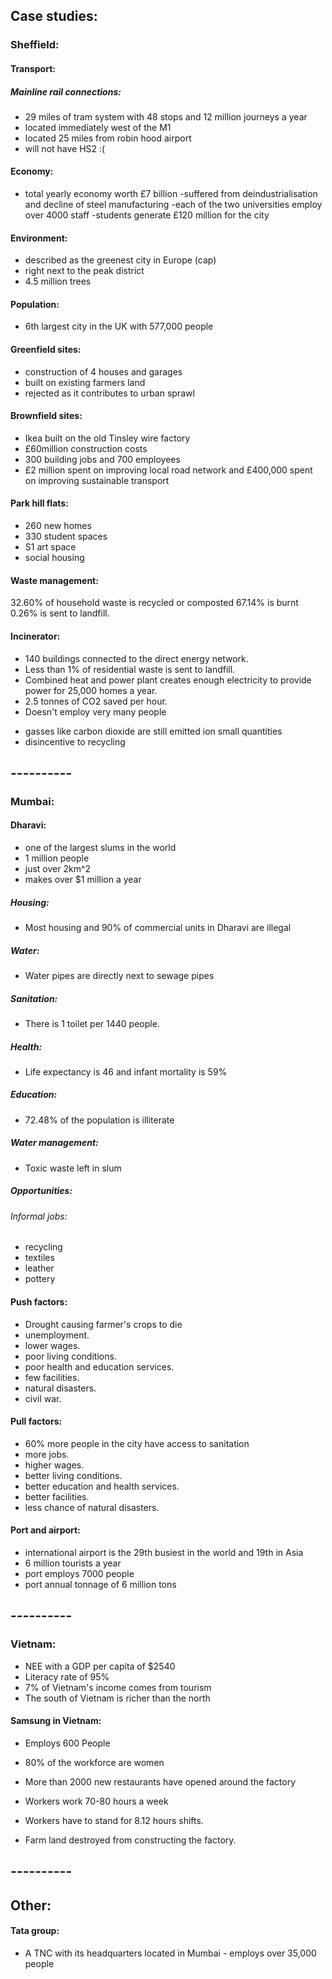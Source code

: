 ## Case studies:  


### Sheffield:
#### Transport:
##### Mainline rail connections:
- 29 miles of tram system with 48 stops and 12 million journeys a year
- located immediately west of the M1
- located 25 miles from robin hood airport
- will not have HS2 :(

#### Economy:
- total yearly economy worth £7 billion
-suffered from deindustrialisation and decline of steel manufacturing
-each of the two universities employ over 4000 staff
-students generate £120 million for the city

#### Environment:
- described as the greenest city in Europe (cap)  
- right next to the peak district  
- 4.5 million trees  

#### Population:
* 6th largest city in the UK with 577,000 people

#### Greenfield sites:
- construction of 4 houses and garages
- built on existing farmers land
- rejected as it contributes to urban sprawl

#### Brownfield sites:
- Ikea built on the old Tinsley wire factory
- £60million construction costs
- 300 building jobs and 700 employees
- £2 million spent on improving local road network and £400,000 spent on improving sustainable transport

#### Park hill flats:
- 260 new homes
- 330 student spaces
- S1 art space
- social housing

#### Waste management:
32.60% of household waste is recycled or composted
67.14% is burnt
0.26% is sent to landfill.

#### Incinerator:
* 140 buildings connected to the direct energy network.
* Less than 1% of residential waste is sent to landfill.
* Combined heat and power plant creates enough electricity to provide power for 25,000 homes a year.
* 2.5 tonnes of CO2 saved per hour.
* Doesn't employ very many people
- gasses like carbon dioxide are still emitted ion small quantities
- disincentive to recycling

## ----------

### Mumbai:
#### Dharavi:
- one of the largest slums in the world
- 1 million people
- just over 2km^2
- makes over $1 million a year

##### Housing:
* Most housing and 90% of commercial units in Dharavi are illegal

##### Water:
* Water pipes are directly next to sewage pipes  

##### Sanitation:
* There is 1 toilet per 1440 people.

##### Health:
* Life expectancy is 46 and infant mortality is 59%

##### Education:
* 72.48% of the population is illiterate

##### Water management:
* Toxic waste left in slum

##### Opportunities:
###### Informal jobs:
- recycling
- textiles
- leather
- pottery

#### Push factors:
* Drought causing farmer's crops to die
* unemployment.
* lower wages.
* poor living conditions.
* poor health and education services.
* few facilities.
* natural disasters.
* civil war.

#### Pull factors:
* 60% more people in the city have access to sanitation
* more jobs.
* higher wages.
* better living conditions.
* better education and health services.
* better facilities.
* less chance of natural disasters.

#### Port and airport:
* international airport is the 29th busiest in the world and 19th in Asia
* 6 million tourists a year
* port employs 7000 people
* port annual tonnage of 6 million tons

## ----------


### Vietnam:
* NEE with a GDP per capita of $2540
* Literacy rate of 95%
* 7% of Vietnam's income comes from tourism
* The south of Vietnam is richer than the north

#### Samsung in Vietnam:
* Employs 600 People
* 80% of the workforce are women
* More than 2000 new restaurants have opened around the factory

* Workers work 70-80 hours a week
* Workers have to stand for 8.12 hours shifts.
* Farm land destroyed from constructing the factory.

## ----------

## Other:
#### Tata group:
* A TNC with its headquarters located in Mumbai - employs over 35,000 people
